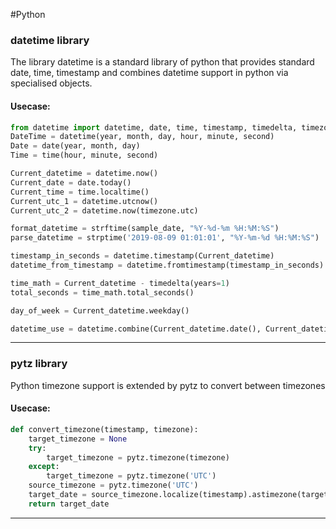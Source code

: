#Python 
### datetime library

The library datetime is a standard library of python that provides standard date, time, timestamp and combines datetime support in python via specialised objects.
#### Usecase:

```python
from datetime import datetime, date, time, timestamp, timedelta, timezone
DateTime = datetime(year, month, day, hour, minute, second)
Date = date(year, month, day)
Time = time(hour, minute, second)

Current_datetime = datetime.now()
Current_date = date.today()
Current_time = time.localtime()
Current_utc_1 = datetime.utcnow() 
Current_utc_2 = datetime.now(timezone.utc) 

format_datetime = strftime(sample_date, "%Y-%d-%m %H:%M:%S")
parse_datetime = strptime('2019-08-09 01:01:01', "%Y-%m-%d %H:%M:%S")

timestamp_in_seconds = datetime.timestamp(Current_datetime)
datetime_from_timestamp = datetime.fromtimestamp(timestamp_in_seconds)

time_math = Current_datetime - timedelta(years=1)
total_seconds = time_math.total_seconds()

day_of_week = Current_datetime.weekday()

datetime_use = datetime.combine(Current_datetime.date(), Current_datetime.time())

```
_________________________

### pytz library

Python timezone support is extended by pytz to convert between timezones

#### Usecase:

```python
def convert_timezone(timestamp, timezone):
    target_timezone = None
    try:
        target_timezone = pytz.timezone(timezone)
    except:
        target_timezone = pytz.timezone('UTC')
    source_timezone = pytz.timezone('UTC')
    target_date = source_timezone.localize(timestamp).astimezone(target_timezone)
    return target_date
```
_______
